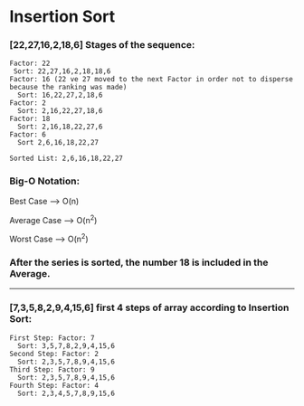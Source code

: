 # Insertion Sort
### [22,27,16,2,18,6] Stages of the sequence:

```
Factor: 22
 Sort: 22,27,16,2,18,18,6
Factor: 16 (22 ve 27 moved to the next Factor in order not to disperse because the ranking was made)
  Sort: 16,22,27,2,18,6
Factor: 2
  Sort: 2,16,22,27,18,6
Factor: 18
  Sort: 2,16,18,22,27,6
Factor: 6
  Sort 2,6,16,18,22,27
  
Sorted List: 2,6,16,18,22,27
```

### Big-O Notation: 

Best Case --> O(n)

Average Case --> O(n<sup>2</sup>)

Worst Case --> O(n<sup>2</sup>)

### After the series is sorted, the number 18 is included in the Average.

***

### [7,3,5,8,2,9,4,15,6] first 4 steps of array according to Insertion Sort:

```
First Step: Factor: 7 
  Sort: 3,5,7,8,2,9,4,15,6
Second Step: Factor: 2
  Sort: 2,3,5,7,8,9,4,15,6
Third Step: Factor: 9
  Sort: 2,3,5,7,8,9,4,15,6
Fourth Step: Factor: 4
  Sort: 2,3,4,5,7,8,9,15,6
```
